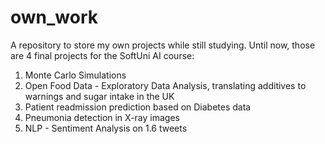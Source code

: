 # own_work
A repository to store my own projects while still studying.
Until now, those are 4 final projects for the SoftUni AI course:
1) Monte Carlo Simulations
2) Open Food Data - Exploratory Data Analysis, translating additives to warnings and sugar intake in the UK
3) Patient readmission prediction based on Diabetes data 
4) Pneumonia detection in X-ray images
5) NLP - Sentiment Analysis on 1.6 tweets
